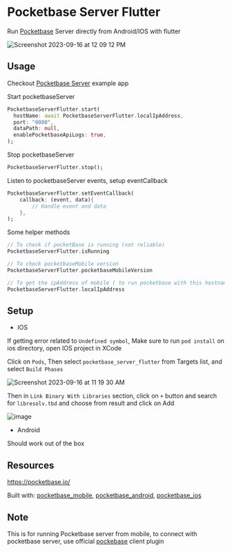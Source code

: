 # Pocketbase Server Flutter

Run [Pocketbase](https://pocketbase.io/) Server directly from Android/IOS with flutter 


![Screenshot 2023-09-16 at 12 09 12 PM](https://github.com/rohitsangwan01/pocketbase_server_flutter/assets/59526499/4fa49d31-b9f6-4161-8f6b-050c2dea6d2a)

## Usage

Checkout [Pocketbase Server](https://github.com/rohitsangwan01/pocketbase_server_flutter_app) example app

Start pocketbaseServer 

```dart
PocketbaseServerFlutter.start(
  hostName: await PocketbaseServerFlutter.localIpAddress,
  port: "8080",
  dataPath: null,
  enablePocketbaseApiLogs: true,
);
```

Stop pocketbaseServer

```dart
PocketbaseServerFlutter.stop();
```

Listen to pocketbaseServer events, setup eventCallback

```dart
PocketbaseServerFlutter.setEventCallback(
    callback: (event, data){
        // Handle event and data
    },
);
```

Some helper methods

```dart
// To check if pocketBase is running (not reliable)
PocketbaseServerFlutter.isRunning

// To check pocketbaseMobile version
PocketbaseServerFlutter.pocketbaseMobileVersion

// To get the ipAddress of mobile ( to run pocketbase with this hostname )
PocketbaseServerFlutter.localIpAddress
```


## Setup

- IOS

If getting error related to `Undefined symbol`, Make sure to run `pod install` on ios directory, open IOS project in XCode

Click on `Pods`, Then select `pocketbase_server_flutter` from Targets list, and select `Build Phases`

![Screenshot 2023-09-16 at 11 19 30 AM](https://github.com/rohitsangwan01/pocketbase_server_flutter/assets/59526499/95a13223-252c-4a1d-a0de-4c85fbe32b81)

Then in `Link Binary With Libraries` section, click on `+` button and search for `libresolv.tbd` and choose from result and click on Add

![image](https://github.com/rohitsangwan01/pocketbase_server_flutter/assets/59526499/412fda4d-48b4-44df-88dc-6134c1339518)



- Android

Should work out of the box 


## Resources

https://pocketbase.io/

Built with: [pocketbase_mobile](https://github.com/rohitsangwan01/pocketbase_mobile), [pocketbase_android](https://github.com/rohitsangwan01/pocketbase_android
), [pocketbase_ios](https://github.com/rohitsangwan01/pocketbase_ios)

## Note

This is for running Pocketbase server from mobile, to connect with pocketbase server, use official [pockebase](https://pub.dev/packages/pocketbase) client plugin
